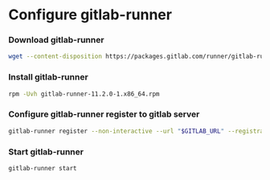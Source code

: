 # Configure gitlab-runner
### Download gitlab-runner
```sh
wget --content-disposition https://packages.gitlab.com/runner/gitlab-runner/packages/el/7/gitlab-runner-11.2.0-1.x86_64.rpm/download.rpm
```
### Install gitlab-runner
```sh
rpm -Uvh gitlab-runner-11.2.0-1.x86_64.rpm
```
### Configure gitlab-runner register to gitlab server
```sh
gitlab-runner register --non-interactive --url "$GITLAB_URL" --registration-token "$GITLAB_TOKEN" --executor "shell" --description "$DESCRIPTION" --run-untagged --locked="false"
```
### Start gitlab-runner
```sh
gitlab-runner start
```
